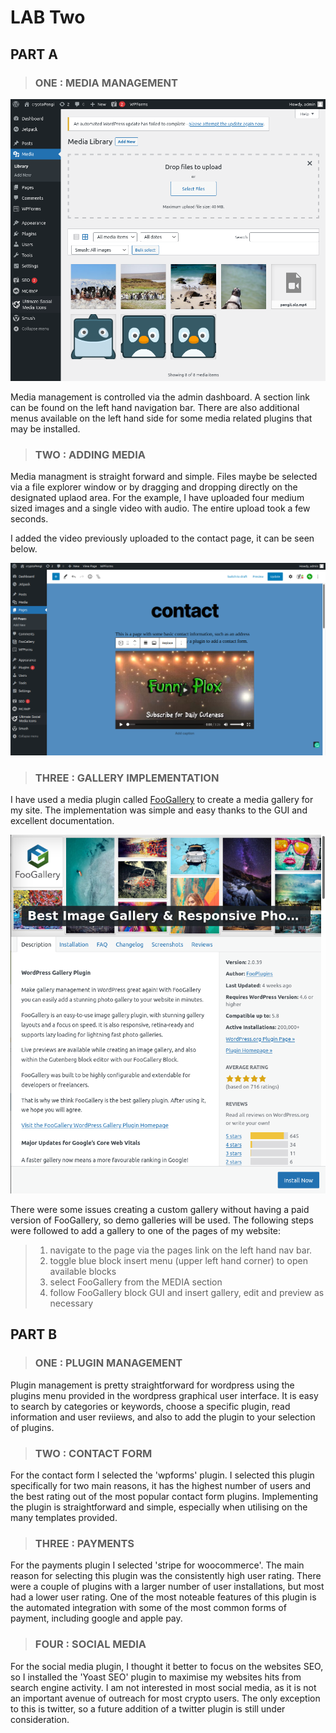 # LAB Two

## PART A

> ### ONE : MEDIA MANAGEMENT

![media mgmt screenshot](./assets/mm00.png)

Media management is controlled via the admin dashboard. A section link can be found on the left hand navigation bar. There are also additional menus available on the left hand side for some media related plugins that may be installed.

> ### TWO : ADDING MEDIA

Media managment is straight forward and simple. Files maybe be selected via a file explorer window or by dragging and dropping directly on the designated uplaod area. For the example, I have uploaded four medium sized images and a single video with audio. The entire upload took a few seconds.

I added the video previously uploaded to the contact page, it can be seen below.

![contact page](./assets/contactVideo.png)

> ### THREE : GALLERY IMPLEMENTATION

I have used a media plugin called [FooGallery](https://fooplugins.com/foogallery/?utm_source=wp_plugin&utm_medium=foogallery_free&utm_campaign=help) to create a media gallery for my site. The implementation was simple and easy thanks to the GUI and excellent documentation.

![FooGallery](./assets/plugin01.png)

There were some issues creating a custom gallery without having a paid version of FooGallery, so demo galleries will be used. The following steps were followed to add a gallery to one of the pages of my website:

> 1. navigate to the page via the pages link on the left hand nav bar.
> 2. toggle blue block insert menu (upper left hand corner) to open available blocks
> 3. select FooGallery from the MEDIA section
> 4. follow FooGallery block GUI and insert gallery, edit and preview as necessary

## PART B

> ### ONE : PLUGIN MANAGEMENT

Plugin management is pretty straightforward for wordpress using the plugins menu provided in the wordpress graphical user interface. It is easy to search by categories or keywords, choose a specific plugin, read information and user reviiews, and also to add the plugin to your selection of plugins.

> ### TWO : CONTACT FORM

For the contact form I selected the 'wpforms' plugin. I selected this plugin specifically for two main reasons, it has the highest number of users and the best rating out of the most popular contact form plugins. Implementing the plugin is straightforward and simple, especially when utilising on the many templates provided.

> ### THREE : PAYMENTS

For the payments plugin I selected 'stripe for woocommerce'. The main reason for selecting this plugin was the consistently high user rating. There were a couple of plugins with a larger number of user installations, but most had a lower user rating. One of the most noteable features of this plugin is the automated integration with some of the most common forms of payment, including google and apple pay. 
 
> ### FOUR : SOCIAL MEDIA

For the social media plugin, I thought it better to focus on the websites SEO, so I installed the 'Yoast SEO' plugin to maximise my websites hits from search engine activity. I am not interested in most social media, as it is not an important avenue of outreach for most crypto users. The only exception to this is twitter, so a future addition of a twitter plugin is still under consideration. 
